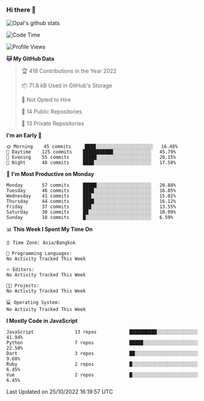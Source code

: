 ### Hi there 👋

![Opal's github stats](https://github-readme-stats.vercel.app/api?username=coolkidneversleep&count_private=true&show_icons=true&theme=radical)


<!--START_SECTION:waka-->
![Code Time](http://img.shields.io/badge/Code%20Time-64%20hrs%2038%20mins-blue)

![Profile Views](http://img.shields.io/badge/Profile%20Views-0-blue)

**🐱 My GitHub Data** 

> 🏆 418 Contributions in the Year 2022
 > 
> 📦 71.8 kB Used in GitHub's Storage 
 > 
> 🚫 Not Opted to Hire
 > 
> 📜 14 Public Repositories 
 > 
> 🔑 13 Private Repositories  
 > 
**I'm an Early 🐤** 

```text
🌞 Morning    45 commits     ████░░░░░░░░░░░░░░░░░░░░░   16.48% 
🌆 Daytime    125 commits    ███████████░░░░░░░░░░░░░░   45.79% 
🌃 Evening    55 commits     █████░░░░░░░░░░░░░░░░░░░░   20.15% 
🌙 Night      48 commits     ████░░░░░░░░░░░░░░░░░░░░░   17.58%

```
📅 **I'm Most Productive on Monday** 

```text
Monday       57 commits     █████░░░░░░░░░░░░░░░░░░░░   20.88% 
Tuesday      46 commits     ████░░░░░░░░░░░░░░░░░░░░░   16.85% 
Wednesday    41 commits     ███░░░░░░░░░░░░░░░░░░░░░░   15.02% 
Thursday     44 commits     ████░░░░░░░░░░░░░░░░░░░░░   16.12% 
Friday       37 commits     ███░░░░░░░░░░░░░░░░░░░░░░   13.55% 
Saturday     30 commits     ██░░░░░░░░░░░░░░░░░░░░░░░   10.99% 
Sunday       18 commits     █░░░░░░░░░░░░░░░░░░░░░░░░   6.59%

```


📊 **This Week I Spent My Time On** 

```text
⌚︎ Time Zone: Asia/Bangkok

💬 Programming Languages: 
No Activity Tracked This Week

🔥 Editors: 
No Activity Tracked This Week

🐱‍💻 Projects: 
No Activity Tracked This Week

💻 Operating System: 
No Activity Tracked This Week

```

**I Mostly Code in JavaScript** 

```text
JavaScript               13 repos            ██████████░░░░░░░░░░░░░░░   41.94% 
Python                   7 repos             █████░░░░░░░░░░░░░░░░░░░░   22.58% 
Dart                     3 repos             ██░░░░░░░░░░░░░░░░░░░░░░░   9.68% 
Ruby                     2 repos             █░░░░░░░░░░░░░░░░░░░░░░░░   6.45% 
Vue                      2 repos             █░░░░░░░░░░░░░░░░░░░░░░░░   6.45%

```



 Last Updated on 25/10/2022 16:19:57 UTC
<!--END_SECTION:waka-->
